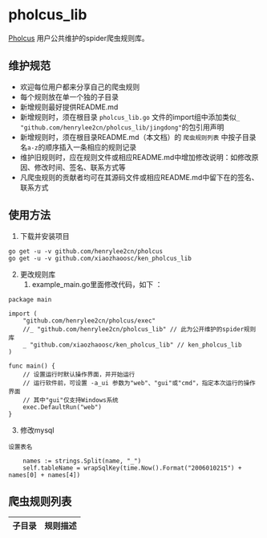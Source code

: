 # pholcus_lib

[Pholcus](https://github.com/henrylee2cn/pholcus) 用户公共维护的spider爬虫规则库。

## 维护规范

- 欢迎每位用户都来分享自己的爬虫规则
- 每个规则放在单一个独的子目录
- 新增规则最好提供README.md
- 新增规则时，须在根目录 `pholcus_lib.go` 文件的import组中添加类似`_ "github.com/henrylee2cn/pholcus_lib/jingdong"`的包引用声明
- 新增规则时，须在根目录README.md（本文档）的 `爬虫规则列表` 中按子目录名`a-z`的顺序插入一条相应的规则记录
- 维护旧规则时，应在规则文件或相应README.md中增加修改说明：如修改原因、修改时间、签名、联系方式等
- 凡爬虫规则的贡献者均可在其源码文件或相应README.md中留下在的签名、联系方式

## 使用方法
1. 下载并安装项目
```
go get -u -v github.com/henrylee2cn/pholcus
go get -u -v github.com/xiaozhaoosc/ken_pholcus_lib
```
2. 更改规则库
    1. example_main.go里面修改代码，如下 ：
```
package main

import (
	"github.com/henrylee2cn/pholcus/exec"
	//_ "github.com/henrylee2cn/pholcus_lib" // 此为公开维护的spider规则库
	_ "github.com/xiaozhaoosc/ken_pholcus_lib" // ken_pholcus_lib
)

func main() {
	// 设置运行时默认操作界面，并开始运行
	// 运行软件前，可设置 -a_ui 参数为"web"、"gui"或"cmd"，指定本次运行的操作界面
	// 其中"gui"仅支持Windows系统
	exec.DefaultRun("web")
}

```

3. 修改mysql
```
设置表名

	names := strings.Split(name, "_")
	self.tableName = wrapSqlKey(time.Now().Format("2006010215") + names[0] + names[4])
```
## 爬虫规则列表

|子目录|规则描述|
|---|---|